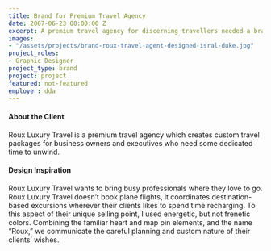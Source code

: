 ```yaml
---
title: Brand for Premium Travel Agency
date: 2007-06-23 00:00:00 Z
excerpt: A premium travel agency for discerning travellers needed a brand to start its marketing efforts.
images:
- "/assets/projects/brand-roux-travel-agent-designed-isral-duke.jpg"
project_roles:
- Graphic Designer
project_type: brand
project: project
featured: not-featured
employer: dda
---
```

#### About the Client

Roux Luxury Travel is a premium travel agency which creates custom travel packages for business owners and executives who need some dedicated time to unwind.

#### Design Inspiration

Roux Luxury Travel wants to bring busy professionals where they love to go. Roux Luxury Travel doesn’t book plane flights, it coordinates destination-based excursions wherever their clients likes to spend time recharging. To this aspect of their unique selling point, I used energetic, but not frenetic colors. Combining the familiar heart and map pin elements, and the name “Roux,” we communicate the careful planning and custom nature of their clients’ wishes.